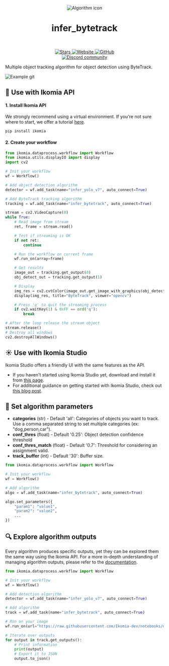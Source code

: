 <div align="center">
  <img src="images/icon.png" alt="Algorithm icon">
  <h1 align="center">infer_bytetrack</h1>
</div>
<br />
<p align="center">
    <a href="https://github.com/Ikomia-hub/infer_bytetrack">
        <img alt="Stars" src="https://img.shields.io/github/stars/Ikomia-hub/infer_bytetrack">
    </a>
    <a href="https://app.ikomia.ai/hub/">
        <img alt="Website" src="https://img.shields.io/website/http/app.ikomia.ai/en.svg?down_color=red&down_message=offline&up_message=online">
    </a>
    <a href="https://github.com/Ikomia-hub/infer_bytetrack/blob/main/LICENSE.md">
        <img alt="GitHub" src="https://img.shields.io/github/license/Ikomia-hub/infer_bytetrack.svg?color=blue">
    </a>    
    <br>
    <a href="https://discord.com/invite/82Tnw9UGGc">
        <img alt="Discord community" src="https://img.shields.io/badge/Discord-white?style=social&logo=discord">
    </a> 
</p>

Multiple object tracking algorithm for object detection using ByteTrack.

![Example git](https://github.com/ifzhang/ByteTrack/blob/main/assets/MOT17-07-SDP.gif?raw=true)

## :rocket: Use with Ikomia API

#### 1. Install Ikomia API

We strongly recommend using a virtual environment. If you're not sure where to start, we offer a tutorial [here](https://www.ikomia.ai/blog/a-step-by-step-guide-to-creating-virtual-environments-in-python).

```sh
pip install ikomia
```

#### 2. Create your workflow

```python
from ikomia.dataprocess.workflow import Workflow
from ikomia.utils.displayIO import display
import cv2

# Init your workflow
wf = Workflow()

# Add object detection algorithm
detector = wf.add_task(name="infer_yolo_v7", auto_connect=True)

# Add ByteTrack tracking algorithm
tracking = wf.add_task(name="infer_bytetrack", auto_connect=True)

stream = cv2.VideoCapture(0)
while True:
    # Read image from stream
    ret, frame = stream.read()

    # Test if streaming is OK
    if not ret:
        continue

    # Run the workflow on current frame
    wf.run_on(array=frame)

    # Get results
    image_out = tracking.get_output(0)
    obj_detect_out = tracking.get_output(1)

    # Display
    img_res = cv2.cvtColor(image_out.get_image_with_graphics(obj_detect_out), cv2.COLOR_BGR2RGB)
    display(img_res, title="ByteTrack", viewer="opencv")

    # Press 'q' to quit the streaming process
    if cv2.waitKey(1) & 0xFF == ord('q'):
        break

# After the loop release the stream object
stream.release()
# Destroy all windows
cv2.destroyAllWindows()
```

## :sunny: Use with Ikomia Studio

Ikomia Studio offers a friendly UI with the same features as the API.

- If you haven't started using Ikomia Studio yet, download and install it from [this page](https://www.ikomia.ai/studio).
- For additional guidance on getting started with Ikomia Studio, check out [this blog post](https://www.ikomia.ai/blog/how-to-get-started-with-ikomia-studio).

## :pencil: Set algorithm parameters

- **categories** (str) - Default 'all': Categories of objects you want to track. Use a comma separated string to set multiple categories (ex: "dog,person,car").
- **conf_thres** (float) - Default '0.25': Object detection confidence threshold
- **conf_thres_match** (float) - Default '0.7': Threshold for considering an assignment valid.
- **track_buffer** (int) - Default '30': Buffer size.


```python
from ikomia.dataprocess.workflow import Workflow

# Init your workflow
wf = Workflow()

# Add algorithm
algo = wf.add_task(name="infer_bytetrack", auto_connect=True)

algo.set_parameters({
    "param1": "value1",
    "param2": "value2",
    ...
})
```

## :mag: Explore algorithm outputs

Every algorithm produces specific outputs, yet they can be explored them the same way using the Ikomia API. For a more in-depth understanding of managing algorithm outputs, please refer to the [documentation](https://ikomia-dev.github.io/python-api-documentation/advanced_guide/IO_management.html).

```python
from ikomia.dataprocess.workflow import Workflow

# Init your workflow
wf = Workflow()

# Add detection algorithm
detector = wf.add_task(name="infer_yolo_v7", auto_connect=True)

# Add algorithm
track = wf.add_task(name="infer_bytetrack", auto_connect=True)

# Run on your image  
wf.run_on(url="https://raw.githubusercontent.com/Ikomia-dev/notebooks/main/examples/img/img_work.jpg")

# Iterate over outputs
for output in track.get_outputs():
    # Print information
    print(output)
    # Export it to JSON
    output.to_json()
```

